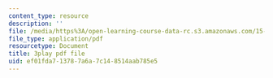 ```yaml
---
content_type: resource
description: ''
file: /media/https%3A/open-learning-course-data-rc.s3.amazonaws.com/15-071-the-analytics-edge-spring-2017/ef01fda713787a6a7c148514aab785e5_e8yvJp0VqtI.pdf
file_type: application/pdf
resourcetype: Document
title: 3play pdf file
uid: ef01fda7-1378-7a6a-7c14-8514aab785e5
---
```

